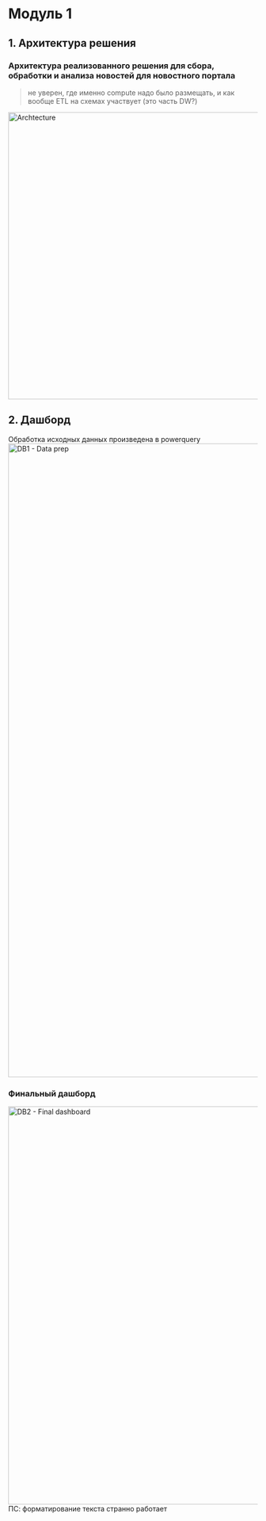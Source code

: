 # Модуль 1

## 1. Архитектура решения

### Архитектура реализованного решения для сбора, обработки и анализа новостей для новостного портала
> не уверен, где именно compute надо было размещать, и как вообще ETL на схемах участвует (это часть DW?)
<img width="580" alt="Archtecture" src="https://user-images.githubusercontent.com/102318753/160006871-93402f83-fc30-4350-baba-2eb1cf060a69.PNG">

## 2. Дашборд
Обработка исходных данных произведена в powerquery
<img width="1280" alt="DB1 - Data prep" src="https://user-images.githubusercontent.com/102318753/160007313-5c96f232-5c74-4a69-97e0-5b07eefc0f44.PNG">

### Финальный дашборд
<img width="804" alt="DB2 - Final dashboard" src="https://user-images.githubusercontent.com/102318753/160007390-130222b8-b10e-4aa0-8169-bf35b0a4c5a9.PNG">
ПС: форматирование текста странно работает
